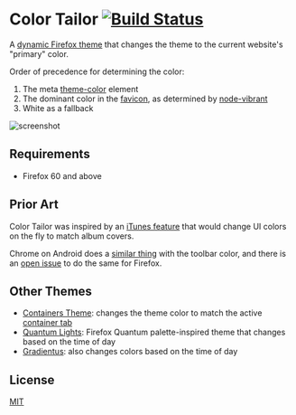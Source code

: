 # Color Tailor [![Build Status](https://travis-ci.org/dguo/color-tailor.svg?branch=master)](https://travis-ci.org/dguo/color-tailor)
A [dynamic Firefox
theme](https://developer.mozilla.org/en-US/Add-ons/Themes/Theme_concepts#Dynamic_themes)
that changes the theme to the current website's "primary" color.

Order of precedence for determining the color:
1. The meta [theme-color](https://html.spec.whatwg.org/multipage/semantics.html#meta-theme-color) element
2. The dominant color in the [favicon](https://en.wikipedia.org/wiki/Favicon), as determined by [node-vibrant](https://github.com/akfish/node-vibrant)
3. White as a fallback

![screenshot](https://i.imgur.com/uqJqd3A.png)

## Requirements
* Firefox 60 and above

## Prior Art
Color Tailor was inspired by an [iTunes feature](https://stackoverflow.com/q/13637892/1481479) that would change UI colors on the fly to match album covers.

Chrome on Android does a [similar thing](https://developers.google.com/web/updates/2014/11/Support-for-theme-color-in-Chrome-39-for-Android) with the toolbar color, and there is an [open issue](https://bugzilla.mozilla.org/show_bug.cgi?id=1098544) to do the same for Firefox.

## Other Themes
* [Containers Theme](https://addons.mozilla.org/en-US/firefox/addon/containers-theme/): changes the theme color to match the active [container tab](https://addons.mozilla.org/en-US/firefox/addon/multi-account-containers/)
* [Quantum Lights](https://addons.mozilla.org/en-US/firefox/addon/quantum-lights-dynamic/): Firefox Quantum palette-inspired theme that changes based on the time of day
* [Gradientus](https://addons.mozilla.org/en-US/firefox/addon/gradientus/): also changes colors based on the time of day

## License
[MIT](https://github.com/dguo/color-tailor/blob/master/LICENSE)
